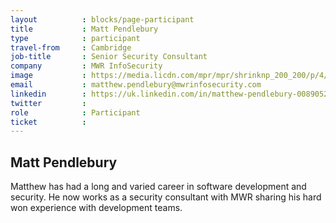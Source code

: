 ```yaml
---
layout          : blocks/page-participant
title           : Matt Pendlebury
type            : participant
travel-from     : Cambridge
job-title       : Senior Security Consultant
company         : MWR InfoSecurity
image           : https://media.licdn.com/mpr/mpr/shrinknp_200_200/p/4/000/16e/2ee/1cb5aee.jpg
email           : matthew.pendlebury@mwrinfosecurity.com
linkedin        : https://uk.linkedin.com/in/matthew-pendlebury-0089052
twitter         : 
role            : Participant
ticket          :
---
```


## Matt Pendlebury

Matthew has had a long and varied career in software development and security.  He now works as a security consultant with MWR  sharing his hard won experience with development teams.  

